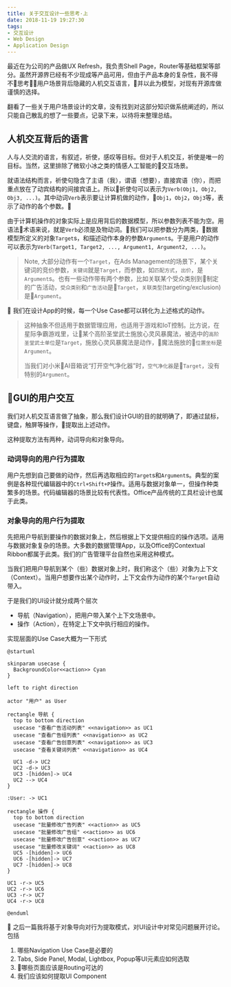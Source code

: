 ```yaml
---
title: 关于交互设计一些思考·上
date: 2018-11-19 19:27:30
tags:
- 交互设计
- Web Design
- Application Design
---
```

最近在为公司的产品做UX Refresh，我负责Shell Page，Router等基础框架等部分。虽然开源界已经有不少现成等产品可用，但由于产品本身的复杂性，我不得不思考用户场景背后隐藏的人机交互语言，并以此为模型，对现有开源库做谨慎的选择。

翻看了一些关于用户场景设计的文章，没有找到对这部分知识做系统阐述的，所以只能自己散乱的想了一些要点，记录下来，以待将来整理总结。

## 人机交互背后的语言
人与人交流的语言，有叙述，祈使，感叹等目标。但对于人机交互，祈使是唯一的目标。当然，这里排除了微软小冰之类的情感人工智能的交互场景。

就语法结构而言，祈使句隐含了主语（我），谓语（想要），直接宾语（你），而把重点放在了动宾结构的间接宾语上。所以祈使句可以表示为`Verb(Obj1, Obj2, Obj3, ...)`。其中动词`Verb`表示要让计算机做的动作，`Obj1`，`Obj2`，`Obj3`等，表示了动作的各个参数。

由于计算机操作的对象实际上是应用背后的数据模型，所以参数列表不能为空。用语法术语来说，就是`Verb`必须是及物动词。我们可以把参数分为两类，数据模型所定义的对象`Target`s，和描述动作本身的参数`Argument`s。于是用户的动作可以表示为`Verb(Target1, Target2, ..., Argument1, Argument2, ...)`。

> Note, 大部分动作有一个`Target`，在Ads Management的场景下，某个关键词的竞价参数，`关键词`就是`Target`，而参数，如`匹配方式`，`出价`，是`Argument`s。也有一些动作带有两个参数，比如关联某个受众类别到制定的广告活动，`受众类别`和`广告活动`是`Target`，`关联类型`(targeting/exclusion)是`Argument`。


我们在设计App的时候，每一个Use Case都可以转化为上述格式的动作。

> 这种抽象不但适用于数据管理应用，也适用于游戏和IoT控制。比方说，在星际争霸游戏里，让某个高阶圣堂武士施放心灵风暴魔法，被选中的`高阶圣堂武士单位`是`Target`，施放心灵风暴魔法是动作，魔法施放的`位置坐标`是`Argument`。
>
> 当我们对小米AI音箱说“打开空气净化器”时，`空气净化器`是`Target`，没有特别的`Argument`。


## GUI的用户交互
我们对人机交互语言做了抽象，那么我们设计GUI的目的就明确了，即通过鼠标，键盘，触屏等操作，提取出上述动作。

这种提取方法有两种，动词导向和对象导向。

### 动词导向的用户行为提取
用户先想到自己要做的动作，然后再选取相应的`Target`s和`Argument`s。典型的案例是各种现代编辑器中的`Ctrl+Shift+P`操作。适用与数据对象单一，但操作种类繁多的场景。代码编辑器的场景比较有代表性。Office产品传统的工具栏设计也属于此类。

### 对象导向的用户行为提取
先把用户导航到要操作的数据对象上，然后根据上下文提供相应的操作选项。适用与数据对象复杂的场景。大多数的数据管理App，以及Office的Contextual Ribbon都属于此类。我们的广告管理平台自然也采用这种模式。

当我们把用户导航到某个（些）数据对象上时，我们称这个（些）对象为上下文（Context）。当用户想要作出某个动作时，上下文会作为动作的某个`Target`自动带入。

于是我们的UI设计就分成两个层次

* 导航（Navigation），把用户带入某个上下文场景中。
* 操作（Action），在特定上下文中执行相应的操作。

实现层面的Use Case大概为一下形式

```plantuml
@startuml

skinparam usecase {
  BackgroundColor<<action>> Cyan
}

left to right direction

actor "用户" as User

rectangle 导航 {
  top to bottom direction
  usecase "查看广告活动列表" <<navigation>> as UC1
  usecase "查看广告组列表" <<navigation>> as UC2
  usecase "查看广告创意列表" <<navigation>> as UC3
  usecase "查看关键词列表" <<navigation>> as UC4

  UC1 -d-> UC2
  UC2 -d-> UC3
  UC3 -[hidden]-> UC4
  UC2 --> UC4
}

:User: -> UC1

rectangle 操作 {
  top to bottom direction
  usecase "批量修改广告列表" <<action>> as UC5
  usecase "批量修改广告组" <<action>> as UC6
  usecase "批量修改广告创意" <<action>> as UC7
  usecase "批量修改关键词" <<action>> as UC8
  UC5 -[hidden]-> UC6
  UC6 -[hidden]-> UC7
  UC7 -[hidden]-> UC8
}

UC1 -r-> UC5
UC2 -r-> UC6
UC3 -r-> UC7
UC4 -r-> UC8

@enduml
```

之后一篇我将基于对象导向对行为提取模式，对UI设计中对常见问题展开讨论。包括
1. 哪些Navigation Use Case是必要的
2. Tabs, Side Panel, Modal, Lightbox, Popup等UI元素应如何选取
3. 哪些页面应该是Routing可达的
4. 我们应该如何提取UI Component

